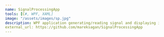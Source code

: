 ```yaml
---
name: SignalProcessingApp
tools: [C#, WPF, XAML]
image: "/assets/images/sp.jpg"
description: WPF application generating/reading signal and displaying it in real time
external_url: https://github.com/mareksagan/SignalProcessingApp
---
```

